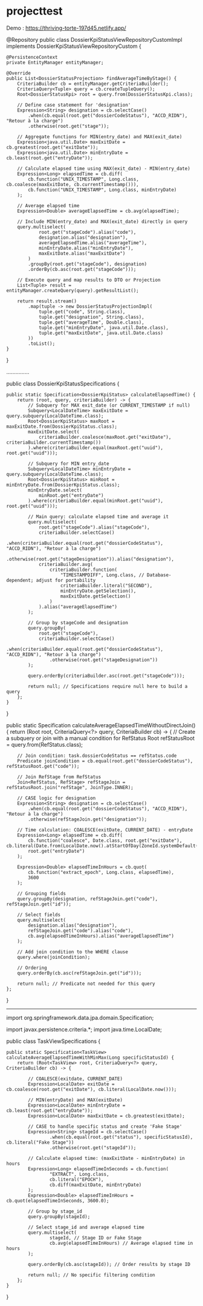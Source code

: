 # projecttest
Demo : https://thriving-torte-197d45.netlify.app/


@Repository
public class DossierKpiStatusViewRepositoryCustomImpl implements DossierKpiStatusViewRepositoryCustom {

    @PersistenceContext
    private EntityManager entityManager;

    @Override
    public List<DossierStatusProjection> findAverageTimeByStage() {
        CriteriaBuilder cb = entityManager.getCriteriaBuilder();
        CriteriaQuery<Tuple> query = cb.createTupleQuery();
        Root<DossierStatusKpi> root = query.from(DossierStatusKpi.class);

        // Define case statement for 'designation'
        Expression<String> designation = cb.selectCase()
            .when(cb.equal(root.get("dossierCodeStatus"), "ACCD_RIDN"), "Retour à la charge")
            .otherwise(root.get("stage"));

        // Aggregate functions for MIN(entry_date) and MAX(exit_date)
        Expression<java.util.Date> maxExitDate = cb.greatest(root.get("exitDate"));
        Expression<java.util.Date> minEntryDate = cb.least(root.get("entryDate"));

        // Calculate elapsed time using MAX(exit_date) - MIN(entry_date)
        Expression<Long> elapsedTime = cb.diff(
            cb.function("UNIX_TIMESTAMP", Long.class, cb.coalesce(maxExitDate, cb.currentTimestamp())),
            cb.function("UNIX_TIMESTAMP", Long.class, minEntryDate)
        );

        // Average elapsed time
        Expression<Double> averageElapsedTime = cb.avg(elapsedTime);

        // Include MIN(entry_date) and MAX(exit_date) directly in query
        query.multiselect(
                root.get("stageCode").alias("code"),
                designation.alias("designation"),
                averageElapsedTime.alias("averageTime"),
                minEntryDate.alias("minEntryDate"),
                maxExitDate.alias("maxExitDate")
            )
            .groupBy(root.get("stageCode"), designation)
            .orderBy(cb.asc(root.get("stageCode")));

        // Execute query and map results to DTO or Projection
        List<Tuple> result = entityManager.createQuery(query).getResultList();

        return result.stream()
            .map(tuple -> new DossierStatusProjectionImpl(
                tuple.get("code", String.class),
                tuple.get("designation", String.class),
                tuple.get("averageTime", Double.class),
                tuple.get("minEntryDate", java.util.Date.class),
                tuple.get("maxExitDate", java.util.Date.class)
            ))
            .toList();
    }
}






...............


public class DossierKpiStatusSpecifications {

    public static Specification<DossierKpiStatus> calculateElapsedTime() {
        return (root, query, criteriaBuilder) -> {
            // Subquery for MAX exit_date (or CURRENT_TIMESTAMP if null)
            Subquery<LocalDateTime> maxExitDate = query.subquery(LocalDateTime.class);
            Root<DossierKpiStatus> maxRoot = maxExitDate.from(DossierKpiStatus.class);
            maxExitDate.select(
                criteriaBuilder.coalesce(maxRoot.get("exitDate"), criteriaBuilder.currentTimestamp())
            ).where(criteriaBuilder.equal(maxRoot.get("uuid"), root.get("uuid")));

            // Subquery for MIN entry_date
            Subquery<LocalDateTime> minEntryDate = query.subquery(LocalDateTime.class);
            Root<DossierKpiStatus> minRoot = minEntryDate.from(DossierKpiStatus.class);
            minEntryDate.select(
                minRoot.get("entryDate")
            ).where(criteriaBuilder.equal(minRoot.get("uuid"), root.get("uuid")));

            // Main query: calculate elapsed time and average it
            query.multiselect(
                root.get("stageCode").alias("stageCode"),
                criteriaBuilder.selectCase()
                    .when(criteriaBuilder.equal(root.get("dossierCodeStatus"), "ACCD_RIDN"), "Retour à la charge")
                    .otherwise(root.get("stageDesignation")).alias("designation"),
                criteriaBuilder.avg(
                    criteriaBuilder.function(
                        "TIMESTAMPDIFF", Long.class, // Database-dependent; adjust for portability
                        criteriaBuilder.literal("SECOND"),
                        minEntryDate.getSelection(),
                        maxExitDate.getSelection()
                    )
                ).alias("averageElapsedTime")
            );

            // Group by stageCode and designation
            query.groupBy(
                root.get("stageCode"),
                criteriaBuilder.selectCase()
                    .when(criteriaBuilder.equal(root.get("dossierCodeStatus"), "ACCD_RIDN"), "Retour à la charge")
                    .otherwise(root.get("stageDesignation"))
            );

            query.orderBy(criteriaBuilder.asc(root.get("stageCode")));

            return null; // Specifications require null here to build a query
        };
    }
}







public static Specification<Task> calculateAverageElapsedTimeWithoutDirectJoin() {
    return (Root<Task> root, CriteriaQuery<?> query, CriteriaBuilder cb) -> {
        // Create a subquery or join with a manual condition for RefStatus
        Root<RefStatus> refStatusRoot = query.from(RefStatus.class);

        // Join condition: task.dossierCodeStatus == refStatus.code
        Predicate joinCondition = cb.equal(root.get("dossierCodeStatus"), refStatusRoot.get("code"));

        // Join RefStage from RefStatus
        Join<RefStatus, RefStage> refStageJoin = refStatusRoot.join("refStage", JoinType.INNER);

        // CASE logic for designation
        Expression<String> designation = cb.selectCase()
            .when(cb.equal(root.get("dossierCodeStatus"), "ACCD_RIDN"), "Retour à la charge")
            .otherwise(refStageJoin.get("designation"));

        // Time calculation: COALESCE(exitDate, CURRENT_DATE) - entryDate
        Expression<Long> elapsedTime = cb.diff(
            cb.function("coalesce", Date.class, root.get("exitDate"), cb.literal(Date.from(LocalDate.now().atStartOfDay(ZoneId.systemDefault()).toInstant()))),
            root.get("entryDate")
        );

        Expression<Double> elapsedTimeInHours = cb.quot(
            cb.function("extract_epoch", Long.class, elapsedTime),
            3600
        );

        // Grouping fields
        query.groupBy(designation, refStageJoin.get("code"), refStageJoin.get("id"));

        // Select fields
        query.multiselect(
            designation.alias("designation"),
            refStageJoin.get("code").alias("code"),
            cb.avg(elapsedTimeInHours).alias("averageElapsedTime")
        );

        // Add join condition to the WHERE clause
        query.where(joinCondition);

        // Ordering
        query.orderBy(cb.asc(refStageJoin.get("id")));

        return null; // Predicate not needed for this query
    };
}





***********

import org.springframework.data.jpa.domain.Specification;

import javax.persistence.criteria.*;
import java.time.LocalDate;

public class TaskViewSpecifications {

    public static Specification<TaskView> calculateAverageElapsedTimeWithMinMax(Long specificStatusId) {
        return (Root<TaskView> root, CriteriaQuery<?> query, CriteriaBuilder cb) -> {

            // COALESCE(exitdate, CURRENT_DATE)
            Expression<LocalDate> exitDate = cb.coalesce(root.get("exitDate"), cb.literal(LocalDate.now()));

            // MIN(entryDate) and MAX(exitDate)
            Expression<LocalDate> minEntryDate = cb.least(root.get("entryDate"));
            Expression<LocalDate> maxExitDate = cb.greatest(exitDate);

            // CASE to handle specific status and create 'Fake Stage'
            Expression<String> stageId = cb.selectCase()
                    .when(cb.equal(root.get("status"), specificStatusId), cb.literal("Fake Stage"))
                    .otherwise(root.get("stageId"));

            // Calculate elapsed time: (maxExitDate - minEntryDate) in hours
            Expression<Long> elapsedTimeInSeconds = cb.function(
                    "EXTRACT", Long.class,
                    cb.literal("EPOCH"),
                    cb.diff(maxExitDate, minEntryDate)
            );
            Expression<Double> elapsedTimeInHours = cb.quot(elapsedTimeInSeconds, 3600.0);

            // Group by stage_id
            query.groupBy(stageId);

            // Select stage_id and average elapsed time
            query.multiselect(
                    stageId, // Stage ID or Fake Stage
                    cb.avg(elapsedTimeInHours) // Average elapsed time in hours
            );

            query.orderBy(cb.asc(stageId)); // Order results by stage ID

            return null; // No specific filtering condition
        };
    }
}
